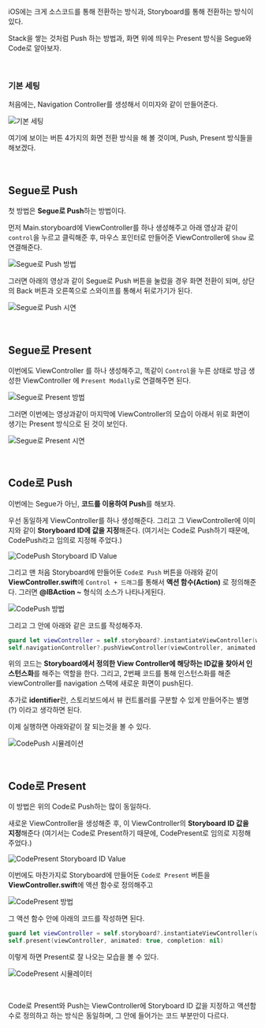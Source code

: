 iOS에는 크게 소스코드를 통해 전환하는 방식과, Storyboard를 통해 전환하는 방식이 있다.

Stack을 쌓는 것처럼 Push 하는 방법과, 화면 위에 띄우는 Present 방식을 Segue와 Code로 알아보자.

<br>

### 기본 세팅

처음에는, Navigation Controller를 생성해서 이미자와 같이 만들어준다.

![기본 세팅](https://user-images.githubusercontent.com/59376200/152902229-b508d8de-cd1e-45b0-8e03-2911fea099cd.png)

여기에 보이는 버튼 4가지의 화면 전환 방식을 해 볼 것이며, Push, Present 방식들을 해보겠다.


<br>

## Segue로 Push

첫 방법은 **Segue로 Push**하는 방법이다. 

먼저 Main.storyboard에 ViewController를 하나 생성해주고 아래 영상과 같이 `control`을 누르고 클릭해준 후, 마우스 포인터로 만들어준 ViewController에 `Show` 로 연결해준다.

![Segue로 Push 방법](https://user-images.githubusercontent.com/59376200/152904009-de2bf9a1-8b26-4fb7-a325-764e935673f1.gif)

그러면 아래의 영상과 같이 Segue로 Push 버튼을 눌렀을 경우 화면 전환이 되며, 상단의 Back 버튼과 오른쪽으로 스와이프를 통해서 뒤로가기가 된다.

![Segue로 Push 시연](https://user-images.githubusercontent.com/59376200/152904155-0efdad49-f6ab-438b-9588-15edfa5e2cf3.gif)

<br>

## Segue로 Present

이번에도 ViewController 를 하나 생성해주고, 똑같이 `Control`을 누른 상태로 방금 생성한 ViewController 에 `Present Modally`로 연결해주면 된다.

![Segue로 Present 방법](https://user-images.githubusercontent.com/59376200/152903474-90504bfd-7040-403d-a138-aac910e82998.gif)

그러면 이번에는 영상과같이 마지막에 ViewController의 모습이 아래서 위로 화면이 생기는 Present 방식으로 된 것이 보인다.

![Segue로 Present 시연](https://user-images.githubusercontent.com/59376200/152903742-f52eeb6b-fc13-4bc1-bb1b-96a1b1ae5978.gif)

<br>

## Code로 Push

이번에는 Segue가 아닌, **코드를 이용하여 Push**를 해보자. 

우선 동일하게 ViewController를 하나 생성해준다. 그리고 그 ViewController에 이미지와 같이 **Storyboard ID에 값을 지정**해준다. (여기서는 Code로 Push하기 때문에, CodePush라고 임의로 지정해 주었다.)

![CodePush Storyboard ID Value](https://user-images.githubusercontent.com/59376200/152977985-557bd9e6-7ae0-47eb-ae25-ffb6625f0a12.png)

그리고 맨 처음 Storyboard에 만들어둔 `Code로 Push` 버튼을 아래와 같이 **ViewController.swift**에 `Control + 드래그`를 통해서 **액션 함수(Action)** 로 정의해준다. 그러면 **@IBAction ~** 형식의 소스가 나타나게된다.

![CodePush 방법](https://user-images.githubusercontent.com/59376200/152978128-e31b43d0-00b9-4115-a503-dec7e82a81b4.gif)

그리고 그 안에 아래와 같은 코드를 작성해주자.
```Swift
guard let viewController = self.storyboard?.instantiateViewController(withIdentifier: "자신이 만들어준 Storyboard ID값") else { return }
self.navigationController?.pushViewController(viewController, animated: true)
```

위의 코드는 **Storyboard에서 정의한 View Controller에 해당하는 ID값을 찾아서 인스턴스화**를 해주는 역할을 한다. 그리고, 2번째 코드를 통해 인스턴스화를 해준 viewController를 navigation 스택에 새로운 화면이 push된다.

추가로 **identifier**란, 스토리보드에서 뷰 컨트롤러를 구분할 수 있게 만들어주는 별명(?) 이라고 생각하면 된다.

이제 실행하면 아래와같이 잘 되는것을 볼 수 있다.

![CodePush 시뮬레이션](https://user-images.githubusercontent.com/59376200/152978356-ab343b4b-8f2d-495e-b82c-b6ec08fff3ad.gif)


<br>

## Code로 Present

이 방법은 위의 Code로 Push하는 많이 동일하다.

새로운 ViewController을 생성해준 후, 이 ViewController의 **Storyboard ID 값을 지정**해준다 (여기서는 Code로 Present하기 때문에, CodePresent로 임의로 지정해주었다.)

![CodePresent Storyboard ID Value](https://user-images.githubusercontent.com/59376200/152978459-d71bdd37-e0df-4db5-b029-8b9db5589f07.png)

이번에도 마찬가지로 Storyboard에 만들어둔 `Code로 Present` 버튼을 **ViewController.swift**에 액션 함수로 정의해주고

![CodePresent 방법](https://user-images.githubusercontent.com/59376200/152978687-0673651c-3795-425f-872d-793338b0495f.gif)

그 액션 함수 안에 아래의 코드를 작성하면 된다.

```swift
guard let viewController = self.storyboard?.instantiateViewController(withIdentifier: "자신이 만들어준 Stroyboard ID의 값") else { return }
self.present(viewController, animated: true, completion: nil)
```

이렇게 하면 Present로 잘 나오는 모습을 볼 수 있다.

![CodePresent 시뮬레이터](https://user-images.githubusercontent.com/59376200/152978886-66b3eafa-dd7b-48a2-a8b7-c605410e7cab.gif)

<br>

Code로 Present와 Push는 ViewController에 Storyboard ID 값을 지정하고 액션함수로 정의하고 하는 방식은 동일하며, 그 안에 들어가는 코드 부분만이 다르다.

<!-- 

# 업데이트할 항목

전부 아래와같이 파일을 생성해주고, 그에맞게 연결해주고 각각 작성해야하는 pop, dismiss 코드들을 넣자.

나중에 이렇게 파일 추가해서, 코드 사용할 수 있도록 하고 popViewController나 dismiss 사용해서 뒤로 가는 버튼 기능 만드는 내용 추가하자

`command + N`을 눌러서 `Cocoa Touch Class`를 생성해준다. (이름은 자유지만, 여기서는 SeguePushViewController로 해주었다.)




 -->
